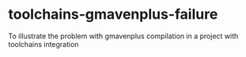 # toolchains-gmavenplus-failure
To illustrate the problem with gmavenplus compilation in a project with toolchains integration
